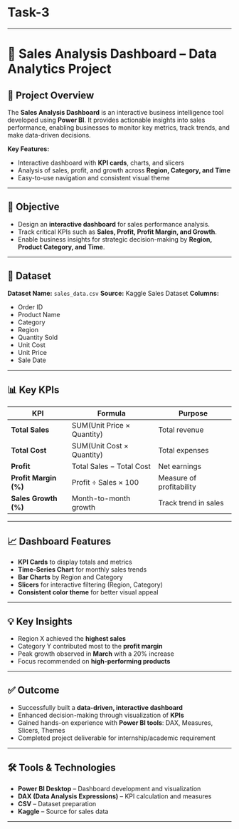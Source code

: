 # Task-3

---

# 🛒 Sales Analysis Dashboard – Data Analytics Project

## 📌 Project Overview

The **Sales Analysis Dashboard** is an interactive business intelligence tool developed using **Power BI**. It provides actionable insights into sales performance, enabling businesses to monitor key metrics, track trends, and make data-driven decisions.

**Key Features:**

* Interactive dashboard with **KPI cards**, charts, and slicers
* Analysis of sales, profit, and growth across **Region, Category, and Time**
* Easy-to-use navigation and consistent visual theme

---

## 🎯 Objective

* Design an **interactive dashboard** for sales performance analysis.
* Track critical KPIs such as **Sales, Profit, Profit Margin, and Growth**.
* Enable business insights for strategic decision-making by **Region, Product Category, and Time**.

---

## 📂 Dataset

**Dataset Name:** `sales_data.csv`
**Source:** Kaggle Sales Dataset
**Columns:**

* Order ID
* Product Name
* Category
* Region
* Quantity Sold
* Unit Cost
* Unit Price
* Sale Date

---

## 📊 Key KPIs

| KPI                   | Formula                    | Purpose                  |
| --------------------- | -------------------------- | ------------------------ |
| **Total Sales**       | SUM(Unit Price × Quantity) | Total revenue            |
| **Total Cost**        | SUM(Unit Cost × Quantity)  | Total expenses           |
| **Profit**            | Total Sales − Total Cost   | Net earnings             |
| **Profit Margin (%)** | Profit ÷ Sales × 100       | Measure of profitability |
| **Sales Growth (%)**  | Month-to-month growth      | Track trend in sales     |

---

## 📈 Dashboard Features

* **KPI Cards** to display totals and metrics
* **Time-Series Chart** for monthly sales trends
* **Bar Charts** by Region and Category
* **Slicers** for interactive filtering (Region, Category)
* **Consistent color theme** for better visual appeal

---

## 💡 Key Insights

* Region X achieved the **highest sales**
* Category Y contributed most to the **profit margin**
* Peak growth observed in **March** with a 20% increase
* Focus recommended on **high-performing products**

---

## ✅ Outcome

* Successfully built a **data-driven, interactive dashboard**
* Enhanced decision-making through visualization of **KPIs**
* Gained hands-on experience with **Power BI tools**: DAX, Measures, Slicers, Themes
* Completed project deliverable for internship/academic requirement

---

## 🛠 Tools & Technologies

* **Power BI Desktop** – Dashboard development and visualization
* **DAX (Data Analysis Expressions)** – KPI calculation and measures
* **CSV** – Dataset preparation
* **Kaggle** – Source for sales data

---


